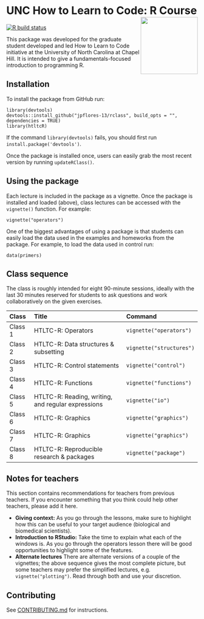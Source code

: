 # UNC How to Learn to Code: R Course <img src="man/figures/htltcR.png" width="150" align="right" />

<!-- badges: start -->
[![R build status](https://github.com/How-to-Learn-to-Code/rclass/workflows/R-CMD-check/badge.svg)](https://github.com/How-to-Learn-to-Code/rclass/actions)
<!-- badges: end -->

This package was developed for the graduate student developed and led How to Learn to Code initiative at the University of North Carolina at Chapel Hill. It is intended to give a fundamentals-focused introduction to programming R. 

## Installation

To install the package from GitHub run:

```
library(devtools)
devtools::install_github("jpflores-13/rclass", build_opts = "", dependencies = TRUE)
library(htltcR)
```
If the command `library(devtools)` fails, you should first run `install.package('devtools')`.

Once the package is installed once, users can easily grab the most recent version by running `updateRClass()`.

## Using the package

Each lecture is included in the package as a vignette. Once the package is installed and loaded (above), class lectures can be accessed with the `vignette()` function. For example:

```
vignette("operators")
```

One of the biggest advantages of using a package is that students can easily load the data used in the examples and homeworks from the package. For example, to load the data used in control run: 

```
data(primers)
```

## Class sequence

The class is roughly intended for eight 90-minute sessions, ideally with the last 30 minutes reserved for students to ask questions and work collaboratively on the given exercises.

| Class        | Title                                              | Command                  |
| :---         | :---                                               | :---                     |
| Class 1      | HTLTC-R: Operators                                 | `vignette("operators")`  |
| Class 2      | HTLTC-R: Data structures & subsetting              | `vignette("structures")` |
| Class 3      | HTLTC-R: Control statements                        | `vignette("control")`    |
| Class 4      | HTLTC-R: Functions                                 | `vignette("functions")`  |
| Class 5      | HTLTC-R: Reading, writing, and regular expressions | `vignette("io")`         |
| Class 6      | HTLTC-R: Graphics                                  | `vignette("graphics")`   |
| Class 7      | HTLTC-R: Graphics                                  | `vignette("graphics")`   |
| Class 8      | HTLTC-R: Reproducible research & packages          | `vignette("package")`    |

## Notes for teachers
This section contains recommendations for teachers from previous teachers. If you encounter something that you think could help other teachers, please add it here.

* **Giving context:** As you go through the lessons, make sure to highlight how this can be useful to your target audience (biological and biomedical scientists). 
* **Introduction to RStudio:** Take the time to explain what each of the windows is. As you go through the operators lesson there will be good opportunities to highlight some of the features.
* **Alternate lectures** There are alternate versions of a couple of the vignettes; the above sequence gives the most complete picture, but some teachers may prefer the simplified lectures, e.g. `vignette("plotting")`. Read through both and use your discretion. 

## Contributing

See [CONTRIBUTING.md](CONTRIBUTING.md) for instructions.
